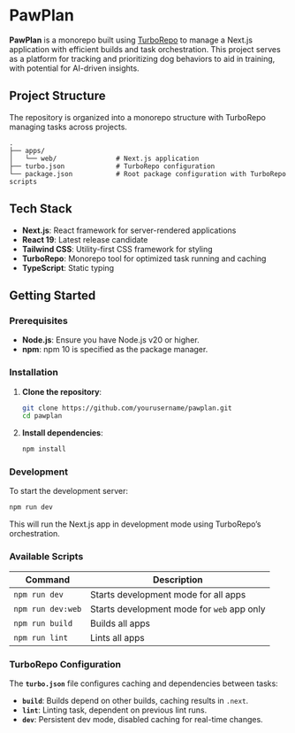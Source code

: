 # PawPlan

**PawPlan** is a monorepo built using [TurboRepo](https://turbo.build/) to manage a Next.js application with efficient builds and task orchestration. This project serves as a platform for tracking and prioritizing dog behaviors to aid in training, with potential for AI-driven insights.

## Project Structure

The repository is organized into a monorepo structure with TurboRepo managing tasks across projects.

```
.
├── apps/
│   └── web/               # Next.js application
├── turbo.json             # TurboRepo configuration
└── package.json           # Root package configuration with TurboRepo scripts
```

## Tech Stack

- **Next.js**: React framework for server-rendered applications
- **React 19**: Latest release candidate
- **Tailwind CSS**: Utility-first CSS framework for styling
- **TurboRepo**: Monorepo tool for optimized task running and caching
- **TypeScript**: Static typing

## Getting Started

### Prerequisites

- **Node.js**: Ensure you have Node.js v20 or higher.
- **npm**: npm 10 is specified as the package manager.

### Installation

1. **Clone the repository**:

   ```bash
   git clone https://github.com/yourusername/pawplan.git
   cd pawplan
   ```

2. **Install dependencies**:

   ```bash
   npm install
   ```

### Development

To start the development server:

```bash
npm run dev
```

This will run the Next.js app in development mode using TurboRepo’s orchestration.

### Available Scripts

| Command           | Description                                             |
|-------------------|---------------------------------------------------------|
| `npm run dev`     | Starts development mode for all apps                    |
| `npm run dev:web` | Starts development mode for `web` app only              |
| `npm run build`   | Builds all apps                                         |
| `npm run lint`    | Lints all apps                                          |

### TurboRepo Configuration

The **`turbo.json`** file configures caching and dependencies between tasks:

- **`build`**: Builds depend on other builds, caching results in `.next`.
- **`lint`**: Linting task, dependent on previous lint runs.
- **`dev`**: Persistent dev mode, disabled caching for real-time changes.
